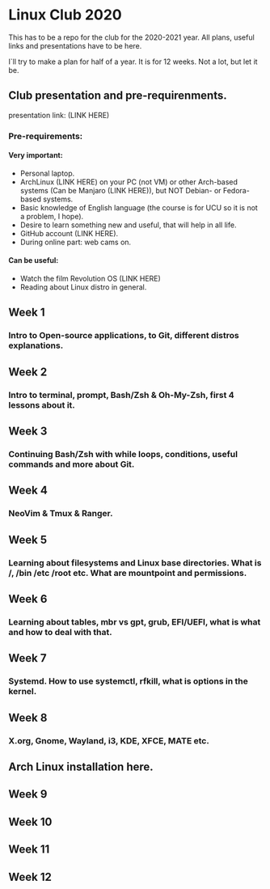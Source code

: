 # Linux Club 2020
This has to be a repo for the club for the 2020-2021 year.
All plans, useful links and presentations have to be here.

I\`ll try to make a plan for half of a year. It is for 12 weeks. Not a lot, but let it be.
## Club presentation and pre-requirenments.
presentation link: (LINK HERE)

### Pre-requirements:
#### Very important:
- Personal laptop.
- ArchLinux (LINK HERE) on your PC (not VM) or other Arch-based systems (Can be Manjaro (LINK HERE)), but NOT Debian- or Fedora-based systems.
- Basic knowledge of English language (the course is for UCU so it is not a problem, I hope).
- Desire to learn something new and useful, that will help in all life.
- GitHub account (LINK HERE).
- During online part: web cams on.
#### Can be useful:
- Watch the film Revolution OS (LINK HERE)
- Reading about Linux distro in general.
## Week 1
### Intro to Open-source applications, to Git, different distros explanations.

## Week 2
### Intro to terminal, prompt, Bash/Zsh & Oh-My-Zsh, first 4 lessons about it.

## Week 3
### Continuing Bash/Zsh with while loops, conditions, useful commands and more about Git.

## Week 4
### NeoVim & Tmux & Ranger.

## Week 5
### Learning about filesystems and Linux base directories. What is /, /bin /etc /root etc. What are mountpoint and permissions.

## Week 6
### Learning about tables, mbr vs gpt, grub, EFI/UEFI, what is what and how to deal with that.

## Week 7
### Systemd. How to use systemctl, rfkill, what is options in the kernel.

## Week 8
### X.org, Gnome, Wayland, i3, KDE, XFCE, MATE etc.

## Arch Linux installation here.

## Week 9
### 

## Week 10
###

## Week 11
###

## Week 12
###
